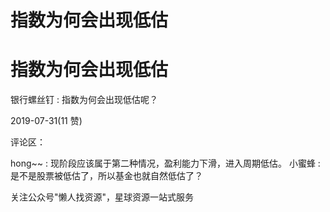 # 指数为何会出现低估

# 指数为何会出现低估

银行螺丝钉 : 指数为何会出现低估呢？

2019-07-31(11 赞)

评论区：

hong~~ : 现阶段应该属于第二种情况，盈利能力下滑，进入周期低估。 小蜜蜂 : 是不是股票被低估了，所以基金也就自然低估了？

关注公众号"懒人找资源"，星球资源一站式服务